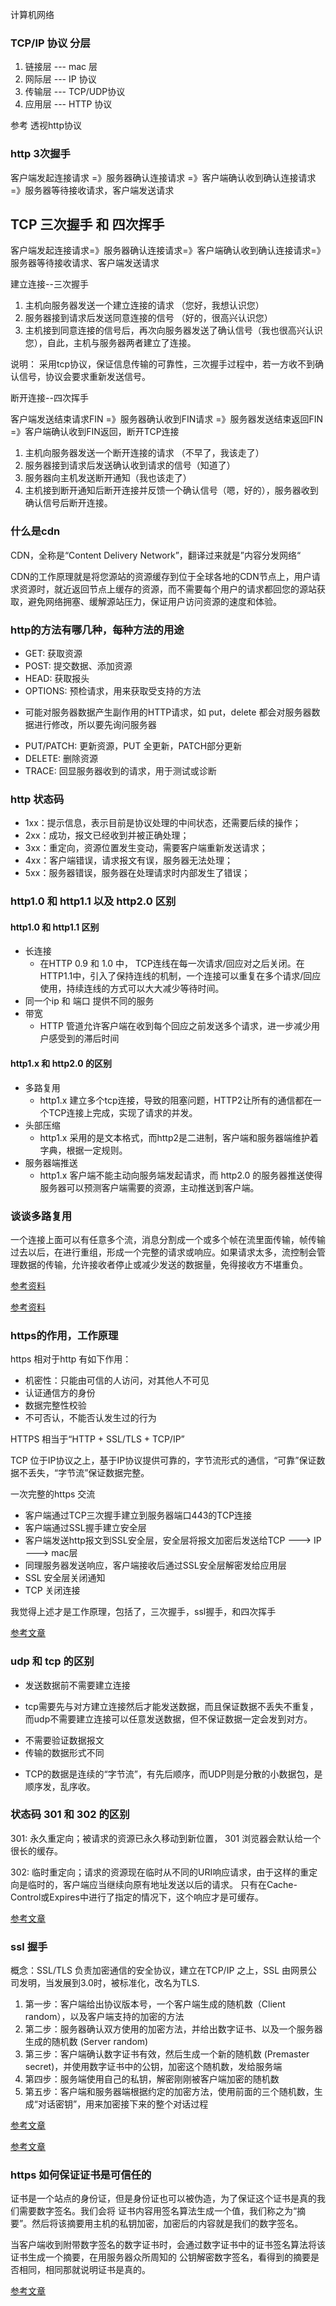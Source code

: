 计算机网络

### TCP/IP 协议 分层

1. 链接层   --- mac 层
2. 网际层   --- IP 协议
3. 传输层   --- TCP/UDP协议
4. 应用层   --- HTTP 协议

参考 透视http协议

### http 3次握手

客户端发起连接请求 =》服务器确认连接请求 =》客户端确认收到确认连接请求 =》服务器等待接收请求，客户端发送请求

## TCP 三次握手 和 四次挥手

客户端发起连接请求=》服务器确认连接请求=》客户端确认收到确认连接请求=》服务器等待接收请求、客户端发送请求

建立连接--三次握手

1. 主机向服务器发送一个建立连接的请求 （您好，我想认识您）
2. 服务器接到请求后发送同意连接的信号  （好的，很高兴认识您）
3. 主机接到同意连接的信号后，再次向服务器发送了确认信号（我也很高兴认识您），自此，主机与服务器两者建立了连接。

说明：
采用tcp协议，保证信息传输的可靠性，三次握手过程中，若一方收不到确认信号，协议会要求重新发送信号。

断开连接--四次挥手

客户端发送结束请求FIN =》服务器确认收到FIN请求 =》服务器发送结束返回FIN =》客户端确认收到FIN返回，断开TCP连接

1. 主机向服务器发送一个断开连接的请求 （不早了，我该走了）
2. 服务器接到请求后发送确认收到请求的信号（知道了）
3. 服务器向主机发送断开通知（我也该走了）
4. 主机接到断开通知后断开连接并反馈一个确认信号（嗯，好的），服务器收到确认信号后断开连接。



### 什么是cdn

CDN，全称是“Content Delivery Network”，翻译过来就是”内容分发网络“

CDN的工作原理就是将您源站的资源缓存到位于全球各地的CDN节点上，用户请求资源时，就近返回节点上缓存的资源，而不需要每个用户的请求都回您的源站获取，避免网络拥塞、缓解源站压力，保证用户访问资源的速度和体验。


### http的方法有哪几种，每种方法的用途

+ GET: 获取资源
+ POST: 提交数据、添加资源
+ HEAD: 获取报头
+ OPTIONS: 预检请求，用来获取受支持的方法
- 可能对服务器数据产生副作用的HTTP请求，如 put，delete 都会对服务器数据进行修改，所以要先询问服务器
+ PUT/PATCH: 更新资源，PUT 全更新，PATCH部分更新
+ DELETE: 删除资源
+ TRACE: 回显服务器收到的请求，用于测试或诊断

### http 状态码

+ 1xx：提示信息，表示目前是协议处理的中间状态，还需要后续的操作；
+ 2xx：成功，报文已经收到并被正确处理；
+ 3xx：重定向，资源位置发生变动，需要客户端重新发送请求； 
+ 4xx：客户端错误，请求报文有误，服务器无法处理；
+ 5xx：服务器错误，服务器在处理请求时内部发生了错误；

### http1.0 和 http1.1 以及 http2.0 区别

#### http1.0 和 http1.1 区别

- 长连接
   + 在HTTP 0.9 和 1.0 中， TCP连线在每一次请求/回应对之后关闭。在HTTP1.1中，引入了保持连线的机制，一个连接可以重复在多个请求/回应使用，持续连线的方式可以大大减少等待时间。
- 同一个ip 和 端口 提供不同的服务
- 带宽
   + HTTP 管道允许客户端在收到每个回应之前发送多个请求，进一步减少用户感受到的滞后时间

#### http1.x 和 http2.0 的区别

- 多路复用
   + http1.x 建立多个tcp连接，导致的阻塞问题，HTTP2让所有的通信都在一个TCP连接上完成，实现了请求的并发。
- 头部压缩
   + http1.x 采用的是文本格式，而http2是二进制，客户端和服务器端维护着字典，根据一定规则。
-  服务器端推送
   + http1.x 客户端不能主动向服务端发起请求，而 http2.0 的服务器推送使得服务器可以预测客户端需要的资源，主动推送到客户端。

### 谈谈多路复用

一个连接上面可以有任意多个流，消息分割成一个或多个帧在流里面传输，帧传输过去以后，在进行重组，形成一个完整的请求或响应。如果请求太多，流控制会管理数据的传输，允许接收者停止或减少发送的数据量，免得接收方不堪重负。

[参考资料](https://juejin.im/post/6844903734670000142)

[参考资料](https://juejin.im/entry/6844903745768161287)

### https的作用，工作原理

https 相对于http 有如下作用：

- 机密性：只能由可信的人访问，对其他人不可见
- 认证通信方的身份
- 数据完整性校验
- 不可否认，不能否认发生过的行为

HTTPS 相当于“HTTP + SSL/TLS + TCP/IP”

TCP 位于IP协议之上，基于IP协议提供可靠的，字节流形式的通信，“可靠”保证数据不丢失，“字节流”保证数据完整。

一次完整的https 交流

- 客户端通过TCP三次握手建立到服务器端口443的TCP连接
- 客户端通过SSL握手建立安全层
- 客户端发送http报文到SSL安全层，安全层将报文加密后发送给TCP ---> IP ---> mac层
- 同理服务器发送响应，客户端接收后通过SSL安全层解密发给应用层
- SSL 安全层关闭通知
- TCP 关闭连接

我觉得上述才是工作原理，包括了，三次握手，ssl握手，和四次挥手

[参考文章](https://juejin.im/post/6844903623613218824)

### udp 和 tcp 的区别

+ 发送数据前不需要建立连接
- tcp需要先与对方建立连接然后才能发送数据，而且保证数据不丢失不重复，而udp不需要建立连接可以任意发送数据，但不保证数据一定会发到对方。
+ 不需要验证数据报文
+ 传输的数据形式不同
- TCP的数据是连续的“字节流”，有先后顺序，而UDP则是分散的小数据包，是顺序发，乱序收。

### 状态码 301 和 302 的区别

301: 永久重定向；被请求的资源已永久移动到新位置， 301 浏览器会默认给一个很长的缓存。

302: 临时重定向；请求的资源现在临时从不同的URI响应请求，由于这样的重定向是临时的，客户端应当继续向原有地址发送以后的请求。
只有在Cache-Control或Expires中进行了指定的情况下，这个响应才是可缓存。

[参考文章](https://juejin.im/post/6844904097733165069)

### ssl 握手

概念：SSL/TLS 负责加密通信的安全协议，建立在TCP/IP 之上，SSL 由网景公司发明，当发展到3.0时，被标准化，改名为TLS.

1. 第一步：客户端给出协议版本号，一个客户端生成的随机数（Client random），以及客户端支持的加密的方法
2. 第二步：服务器确认双方使用的加密方法，并给出数字证书、以及一个服务器生成的随机数 (Server random)
3. 第三步：客户端确认数字证书有效，然后生成一个新的随机数 (Premaster secret)，并使用数字证书中的公钥，加密这个随机数，发给服务端
4. 第四步：服务端使用自己的私钥，解密刚刚被客户端加密的随机数
5. 第五步：客户端和服务器端根据约定的加密方法，使用前面的三个随机数，生成“对话密钥”，用来加密接下来的整个对话过程

[参考文章](http://www.ruanyifeng.com/blog/2014/09/illustration-ssl.html)

[参考文章](https://juejin.im/post/6856595606677716999)

### https 如何保证证书是可信任的

证书是一个站点的身份证，但是身份证也可以被伪造，为了保证这个证书是真的我们需要数字签名。我们会将
证书内容用签名算法生成一个值，我们称之为“摘要”。然后将该摘要用主机的私钥加密，加密后的内容就是我们的数字签名。

当客户端收到附带数字签名的数字证书时，会通过数字证书中的证书签名算法将该证书生成一个摘要，在用服务器众所周知的
公钥解密数字签名，看得到的摘要是否相同，相同那就说明证书是真的。

[参考文章](https://juejin.im/post/6844903623613218824)
